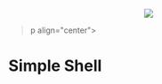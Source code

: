 <p align="center"><img src="https://lh4.googleusercontent.com/GIw7XxPsnDWupIEJ8CJY5AQAQv2QPyAX22CDmGAdS82mF53bvDBU5C-IJDut823MCn8ff3c2nT3HaQ=w763-h666"/></P>

>p align="center">
# Simple Shell
</p>